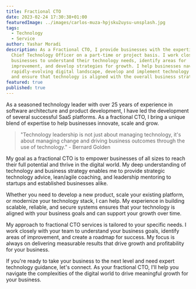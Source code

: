 ```yaml
---
title: Fractional CTO
date: 2023-02-24 17:30:38+01:00
featuredImage: ../images/carlos-muza-hpjsku2uysu-unsplash.jpg
tags:
  - Technology
  - Service
author: Yashar Moradi
description: As a Fractional CTO, I provide businesses with the expertise of a
  Chief Technology Officer on a part-time or project basis. I work closely with
  businesses to understand their technology needs, identify areas for
  improvement, and develop strategies for growth. I help businesses navigate the
  rapidly-evolving digital landscape, develop and implement technology roadmaps,
  and ensure that technology is aligned with the overall business strategy.
featured: true
published: true
---
```

As a seasoned technology leader with over 25 years of experience in software architecture and product development, I have led the development of several successful SaaS platforms. As a fractional CTO, I bring a unique blend of expertise to help businesses innovate, scale and grow.

> "Technology leadership is not just about managing technology, it's about managing change and driving business outcomes through the use of technology." - Bernard Golden

My goal as a fractional CTO is to empower businesses of all sizes to reach their full potential and thrive in the digital world. My deep understanding of technology and business strategy enables me to provide strategic technology advice, lean/agile coaching, and leadership mentoring to startups and established businesses alike.

Whether you need to develop a new product, scale your existing platform, or modernize your technology stack, I can help. My experience in building scalable, reliable, and secure systems ensures that your technology is aligned with your business goals and can support your growth over time.

My approach to fractional CTO services is tailored to your specific needs. I work closely with your team to understand your business goals, identify areas of improvement, and create a roadmap for success. My focus is always on delivering measurable results that drive growth and profitability for your business.

If you're ready to take your business to the next level and need expert technology guidance, let's connect. As your fractional CTO, I'll help you navigate the complexities of the digital world to drive meaningful growth for your business.
